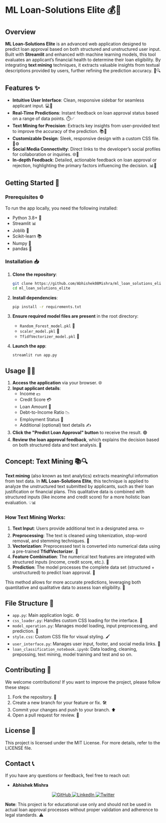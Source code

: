 # ML Loan-Solutions Elite 💰🚀

## Overview

**ML Loan-Solutions Elite** is an advanced web application designed to predict loan approval based on both structured and unstructured user input. Built with **Streamlit** and enhanced with machine learning models, this tool evaluates an applicant’s financial health to determine their loan eligibility. By integrating **text mining** techniques, it extracts valuable insights from textual descriptions provided by users, further refining the prediction accuracy. 🧠🔍

## Features ✨

- **Intuitive User Interface**: Clean, responsive sidebar for seamless applicant input. 💻📱
- **Real-Time Predictions**: Instant feedback on loan approval status based on a range of data points. ⏱️✅
- **Text Mining for Precision**: Extracts key insights from user-provided text to improve the accuracy of the prediction. 📚🔎
- **Customizable Design**: Sleek, responsive design with a custom CSS file. 🎨⚙️
- **Social Media Connectivity**: Direct links to the developer’s social profiles for collaboration or inquiries. 🌐🤝
- **In-depth Feedback**: Detailed, actionable feedback on loan approval or rejection, highlighting the primary factors influencing the decision. 📊💬

## Getting Started 🚀

### Prerequisites ⚙️

To run the app locally, you need the following installed:

- Python 3.8+ 🐍
- Streamlit 📊
- Joblib 🔧
- Scikit-learn 📚
- Numpy 🔢
- pandas 🐼

### Installation 📥

1. **Clone the repository**:
    ```bash
    git clone https://github.com/Abhishek08Mishra/ml_loan_solutions_elite.git
    cd ml_loan_solutions_elite
    ```

2. **Install dependencies**:
    ```bash
    pip install -r requirements.txt
    ```

3. **Ensure required model files are present** in the root directory:
    - `Random_Forest_model.pkl` 🌲
    - `scaler_model.pkl` 📏
    - `TfidfVectorizer_model.pkl` 🧮

4. **Launch the app**:
    ```bash
    streamlit run app.py
    ```

## Usage 🧑‍💻

1. **Access the application** via your browser. 🌐
2. **Input applicant details**:
   - Income 💵
   - Credit Score 💳
   - Loan Amount 💸
   - Debt-to-Income Ratio 📉
   - Employment Status 👔
   - Additional (optional) text details ✍️
3. **Click the "Predict Loan Approval" button** to receive the result. 🟢
4. **Review the loan approval feedback**, which explains the decision based on both structured data and text analysis. 📝

## Concept: Text Mining 📚🔍

**Text mining** (also known as text analytics) extracts meaningful information from text data. In **ML Loan-Solutions Elite**, this technique is applied to analyze the unstructured text submitted by applicants, such as their loan justification or financial plans. This qualitative data is combined with structured inputs (like income and credit score) for a more holistic loan evaluation. 💡📊

### How Text Mining Works:

1. **Text Input**: Users provide additional text in a designated area. ✏️
2. **Preprocessing**: The text is cleaned using tokenization, stop-word removal, and stemming techniques. 🧹
3. **Vectorization**: Preprocessed text is converted into numerical data using a pre-trained **TfidfVectorizer**. 🧮
4. **Feature Combination**: The numerical text features are integrated with structured inputs (income, credit score, etc.). 🔗
5. **Prediction**: The model processes the complete data set (structured + unstructured) to predict loan approval. 🔮

This method allows for more accurate predictions, leveraging both quantitative and qualitative data to assess loan eligibility. 💯

## File Structure 📂

- `app.py`: Main application logic. ⚙️
- `css_loader.py`: Handles custom CSS loading for the interface. 🎨
- `model_operation.py`: Manages model loading, input preprocessing, and prediction. 🔧
- `style.css`: Custom CSS file for visual styling. 🖌️
- `user_interface.py`: Manages user input, footer, and social media links. 📱
- `loan_classification_notebook.ipynb`: Data loading, cleaning, prepossing, text mining, model training and test and so on.

## Contributing 🤝

We welcome contributions! If you want to improve the project, please follow these steps:

1. Fork the repository. 🍴
2. Create a new branch for your feature or fix. 🛠️
3. Commit your changes and push to your branch. ⬆️
4. Open a pull request for review. 📩

## License 📜

This project is licensed under the MIT License. For more details, refer to the LICENSE file.

## Contact 📞

If you have any questions or feedback, feel free to reach out:

- **Abhishek Mishra**
 <p align="center">
  <a href="https://github.com/Abhishek08Mishra">
    <img src="https://img.shields.io/badge/GitHub-000?style=for-the-badge&logo=github&logoColor=white" alt="GitHub">
  </a>
  <a href="https://linkedin.com/in/abhishek-mishra08/">
    <img src="https://img.shields.io/badge/LinkedIn-0077B5?style=for-the-badge&logo=linkedin&logoColor=white" alt="LinkedIn">
  </a>
  <a href="https://x.com/Abhi__57">
    <img src="https://img.shields.io/badge/Twitter-1DA1F2?style=for-the-badge&logo=twitter&logoColor=white" alt="Twitter">
  </a>
</p> 

**Note**: This project is for educational use only and should not be used in actual loan approval processes without proper validation and adherence to legal standards. ⚠️
